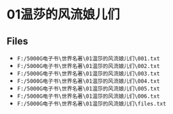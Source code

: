 # 01温莎的风流娘儿们

## Files

- `F:/5000G电子书\世界名著\01温莎的风流娘儿们\001.txt`
- `F:/5000G电子书\世界名著\01温莎的风流娘儿们\002.txt`
- `F:/5000G电子书\世界名著\01温莎的风流娘儿们\003.txt`
- `F:/5000G电子书\世界名著\01温莎的风流娘儿们\004.txt`
- `F:/5000G电子书\世界名著\01温莎的风流娘儿们\005.txt`
- `F:/5000G电子书\世界名著\01温莎的风流娘儿们\006.txt`
- `F:/5000G电子书\世界名著\01温莎的风流娘儿们\files.txt`
